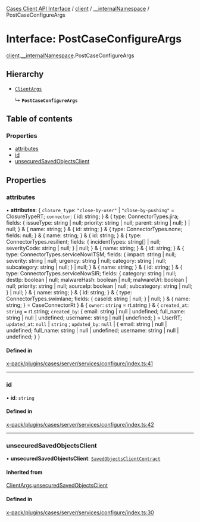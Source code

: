 [Cases Client API Interface](../README.md) / [client](../modules/client.md) / [\_\_internalNamespace](../modules/client.__internalNamespace.md) / PostCaseConfigureArgs

# Interface: PostCaseConfigureArgs

[client](../modules/client.md).[__internalNamespace](../modules/client.__internalNamespace.md).PostCaseConfigureArgs

## Hierarchy

- [`ClientArgs`](client.__internalNamespace.ClientArgs.md)

  ↳ **`PostCaseConfigureArgs`**

## Table of contents

### Properties

- [attributes](client.__internalNamespace.PostCaseConfigureArgs.md#attributes)
- [id](client.__internalNamespace.PostCaseConfigureArgs.md#id)
- [unsecuredSavedObjectsClient](client.__internalNamespace.PostCaseConfigureArgs.md#unsecuredsavedobjectsclient)

## Properties

### attributes

• **attributes**: { `closure_type`: ``"close-by-user"`` \| ``"close-by-pushing"`` = ClosureTypeRT; `connector`: { id: string; } & { type: ConnectorTypes.jira; fields: { issueType: string \| null; priority: string \| null; parent: string \| null; } \| null; } & { name: string; } & { id: string; } & { type: ConnectorTypes.none; fields: null; } & { name: string; } & { id: string; } & { type: ConnectorTypes.resilient; fields: { incidentTypes: string[] \| null; severityCode: string \| null; } \| null; } & { name: string; } & { id: string; } & { type: ConnectorTypes.serviceNowITSM; fields: { impact: string \| null; severity: string \| null; urgency: string \| null; category: string \| null; subcategory: string \| null; } \| null; } & { name: string; } & { id: string; } & { type: ConnectorTypes.serviceNowSIR; fields: { category: string \| null; destIp: boolean \| null; malwareHash: boolean \| null; malwareUrl: boolean \| null; priority: string \| null; sourceIp: boolean \| null; subcategory: string \| null; } \| null; } & { name: string; } & { id: string; } & { type: ConnectorTypes.swimlane; fields: { caseId: string \| null; } \| null; } & { name: string; } = CaseConnectorRt } & { `owner`: `string` = rt.string } & { `created_at`: `string` = rt.string; `created_by`: { email: string \| null \| undefined; full\_name: string \| null \| undefined; username: string \| null \| undefined; } = UserRT; `updated_at`: ``null`` \| `string` ; `updated_by`: ``null`` \| { email: string \| null \| undefined; full\_name: string \| null \| undefined; username: string \| null \| undefined; }  }

#### Defined in

[x-pack/plugins/cases/server/services/configure/index.ts:41](https://github.com/elastic/kibana/blob/06b0f975f60/x-pack/plugins/cases/server/services/configure/index.ts#L41)

___

### id

• **id**: `string`

#### Defined in

[x-pack/plugins/cases/server/services/configure/index.ts:42](https://github.com/elastic/kibana/blob/06b0f975f60/x-pack/plugins/cases/server/services/configure/index.ts#L42)

___

### unsecuredSavedObjectsClient

• **unsecuredSavedObjectsClient**: [`SavedObjectsClientContract`](../modules/client.__internalNamespace.md#savedobjectsclientcontract)

#### Inherited from

[ClientArgs](client.__internalNamespace.ClientArgs.md).[unsecuredSavedObjectsClient](client.__internalNamespace.ClientArgs.md#unsecuredsavedobjectsclient)

#### Defined in

[x-pack/plugins/cases/server/services/configure/index.ts:30](https://github.com/elastic/kibana/blob/06b0f975f60/x-pack/plugins/cases/server/services/configure/index.ts#L30)
